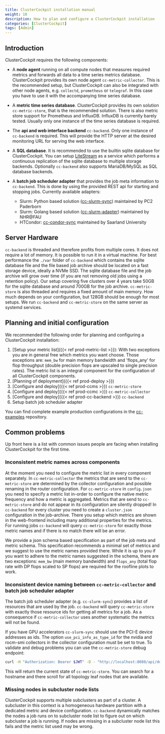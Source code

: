 ```yaml
---
title: ClusterCockpit installation manual
weight: 10
description: How to plan and configure a ClusterCockpit installation
categories: [ClusterCockpit]
tags: [Admin]
---
```


## Introduction

ClusterCockpit requires the following components:

- A **node agent** running on all compute nodes that measures required metrics and
  forwards all data to a time series metrics database. ClusterCockpit provides
  its own node agent `cc-metric-collector`. This is the recommended setup, but ClusterCockpit
  can also be integrated with other node agents, e.g. `collectd`, `prometheus` or
  `telegraf`. In this case you have to use it with the accompanying time series database.
- A **metric time series database**. ClusterCockpit provides its own solution
  `cc-metric-store`, that is the recommended solution. There is also metric store
  support for Prometheus and InfluxDB. InfluxDB is currently barely tested.
  Usually only one instance of the time series database is required.
- The **api and web interface backend** `cc-backend`. Only one instance of
  `cc-backend` is required. This will provide the HTTP server at the desired
  monitoring URL for serving the web interface.
- A **SQL database**. It is recommended to use the builtin sqlite database for
  ClusterCockpit. You can setup [LiteStream](https://litestream.io/) as a service
  which performs a continuous replication of the sqlite database to multiple
  storage backends. Optionally `cc-backend` also supports MariaDB/MySQL as
  SQL database backends.
- A **batch job scheduler adapter** that provides the job meta information to
  `cc-backend`. This is done by using the provided REST api for starting and
  stopping jobs. Currently available adapters:

  - Slurm: Python based solution
  ([cc-slurm-sync](https://github.com/ClusterCockpit/cc-slurm-sync)) maintained
  by PC2 Paderborn
  - Slurm: Golang based solution
  ([cc-slurm-adapter](https://github.com/ClusterCockpit/cc-slurm-adapter)) maintained
  by NHR@FAU
  - HTCondor: [cc-condor-sync](https://github.com/ClusterCockpit/cc-condor-sync)
  maintained by Saarland University

## Server Hardware

`cc-backend` is threaded and therefore profits from multiple cores. It does not
require a lot of memory. It is possible to run it in a virtual machine. For best
performance the `./var` folder of `cc-backend` which contains the sqlite
database file and the file based job archive should be located on a fast storage
device, ideally a NVMe SSD. The sqlite database file and the job archive will
grow over time (if you are not removing old jobs using a retention policy).
Our setup covering five clusters over 4 years take 50GB for the sqlite database
and around 700GB for the job archive.
`cc-metric-store` is also threaded and requires a fixed amount of main memory.
How much depends on your configuration, but 128GB should be enough for most
setups. We run `cc-backend` and `cc-metric-store` on the same server as
systemd services.

## Planning and initial configuration

We recommended the following order for planning and configuring a ClusterCockpit
installation:

1. [Setup your metric list]({{< ref prod-metric-list >}}): With two exceptions
   you are in general free which metrics you want choose. Those exceptions are:
`mem_bw` for main memory bandwidth and 'flops_any' for flop throughput (double
precision flops are upscaled to single precision rates). The metric list is an
integral component for  the configuration of all ClusterCockpit components.
1. [Planning of deployment]({{< ref prod-deploy >}})
1. [Configure and deploy]({{< ref prod-ccms >}}) `cc-metric-store`
1. [Configure and deploy]({{< ref prod-ccmc >}}) `cc-metric-collector`
1. [Configure and deploy]({{< ref prod-cc-backend >}}) `cc-backend`
1. Setup batch job scheduler adapter

You can find complete example production configurations in the
[cc-examples](https://github.com/ClusterCockpit/cc-examples) repository.

## Common problems

Up front here is a list with common issues people are facing when installing
ClusterCockpit for the first time.

### Inconsistent metric names across components

At the moment you need to configure the metric list in every component
separately. In `cc-metric-collector` the metrics that are send to the
`cc-metric-store` are determined by the collector configuration and possible
renaming in the router configuration. For `cc-metric-store` in `config.json` you
need to specify a metric list in-order to configure the native metric frequency
and how a metric is aggregated. Metrics that are send to `cc-metric-store` and
do not appear in its configuration are silently dropped!
In `cc-backend` for every cluster you need to create a `cluster.json`
configuration in the job-archive. There you setup which metrics are shown in the
web-frontend including many additional properties for the metrics. For running
jobs `cc-backend` will query `cc-metric-store` for exactly those metric names
and if there is no match there will be an error.

We provide a json schema based specification as part of the job meta and metric
schema. This specification recommends a minimal set of metrics and we suggest to
use the metric names provided there. While it is up to you if you want to adhere
to the metric names suggested in the schema, there are two exceptions: `mem_bw`
(main memory bandwidth) and `flops_any` (total flop rate with DP flops scaled to
SP flops) are required for the roofline plots to work.

### Inconsistent device naming between `cc-metric-collector` and batch job scheduler adapter

The batch job scheduler adapter (e.g. `cc-slurm-sync`) provides a list of
resources that are used by the job. `cc-backend` will query `cc-metric-store`
with exactly those resource ids for getting all metrics for a job.
As a consequence if `cc-metric-collector` uses another systematic the metrics
will not be found.

If you have GPU accelerators `cc-slurm-sync` should use the PCI-E device
addresses as ids. The option `use_pci_info_as_type_id` for the nvidia and
rocm-smi collectors in the collector configuration must be set to true.
To validate and debug problems you can use the `cc-metric-store` debug endpoint:

```bash
curl -H "Authorization: Bearer $JWT" -D - "http://localhost:8080/api/debug"
```

This will return the current state of `cc-metric-store`. You can search for a
hostname and there scroll for all topology leaf nodes that are available.

### Missing nodes in subcluster node lists

ClusterCockpit supports multiple subclusters as part of a cluster. A subcluster
in this context is a homogeneous hardware partition with a dedicated metric
and device configuration. `cc-backend` dynamically matches the nodes a job runs
on to subcluster node list to figure out on which subcluster a job is running.
If nodes are missing in a subcluster node list this fails and the metric list
used may be wrong.
